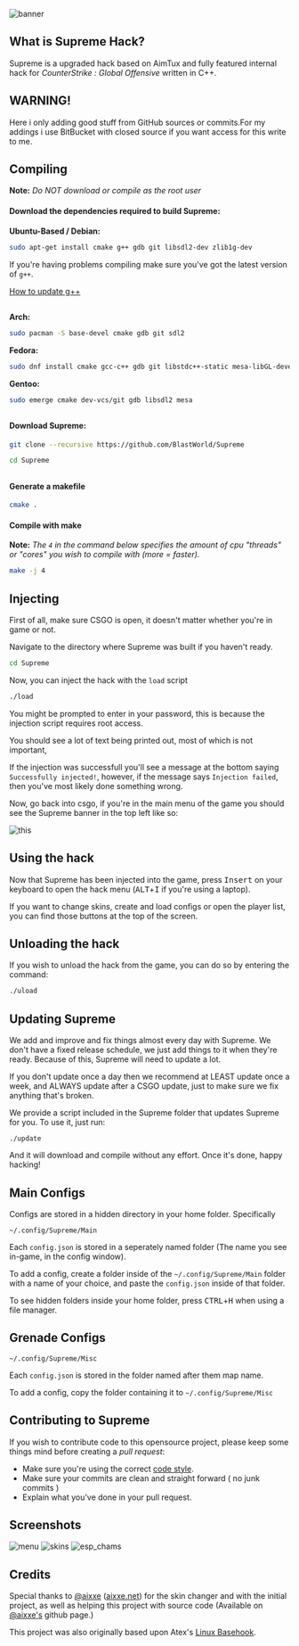 ![banner](http://elite4.tk/supreme.png)

## What is Supreme Hack?

Supreme is a upgraded hack based on AimTux and fully featured internal hack for *CounterStrike : Global Offensive* written in C++.

## WARNING!

Here i only adding good stuff from GitHub sources or commits.For my addings i use BitBucket with closed source if you want access for this write to me.

## Compiling

**Note:** _Do NOT download or compile as the root user_

#### Download the dependencies required to build Supreme:

__Ubuntu-Based / Debian:__
```bash
sudo apt-get install cmake g++ gdb git libsdl2-dev zlib1g-dev
```

If you're having problems compiling make sure you've got the latest version of `g++`.

[How to update g++](https://github.com/AimTuxOfficial/AimTux/wiki/Updating-your-compiler)

##

__Arch:__
```bash
sudo pacman -S base-devel cmake gdb git sdl2
```
__Fedora:__
```bash
sudo dnf install cmake gcc-c++ gdb git libstdc++-static mesa-libGL-devel SDL2-devel zlib-devel
```

__Gentoo:__
```bash
sudo emerge cmake dev-vcs/git gdb libsdl2 mesa
```

##

#### Download Supreme:

```bash
git clone --recursive https://github.com/BlastWorld/Supreme
```

```bash
cd Supreme
```

##

#### Generate a makefile

```bash
cmake .
```

#### Compile with make

**Note:** _The `4` in the command below specifies the amount of cpu "threads" or "cores" you wish to compile with (more = faster)._

```bash
make -j 4
```

## Injecting

First of all, make sure CSGO is open, it doesn't matter whether you're in game or not.

Navigate to the directory where Supreme was built if you haven't ready.

```bash
cd Supreme
```

Now, you can inject the hack with the `load` script

```bash
./load
```

You might be prompted to enter in your password, this is because the injection script requires root access.

You should see a lot of text being printed out, most of which is not important,

If the injection was successfull you'll see a message at the bottom saying `Successfully injected!`, however, if the message says `Injection failed`, then you've most likely done something wrong.

Now, go back into csgo, if you're in the main menu of the game you should see the Supreme banner in the top left like so:

![this](http://aimtux.net/images/screenshot4.png)

## Using the hack

Now that Supreme has been injected into the game, press <kbd>Insert</kbd> on your keyboard to open the hack menu (<kbd>ALT</kbd>+<kbd>I</kbd> if you're using a laptop).

If you want to change skins, create and load configs or open the player list, you can find those buttons at the top of the screen.

## Unloading the hack

If you wish to unload the hack from the game, you can do so by entering the command:

```bash
./uload
```

## Updating Supreme

We add and improve and fix things almost every day with Supreme. We don't have a fixed release schedule, we just add things to it when they're ready. Because of this, Supreme will need to update a lot.

If you don't update once a day then we recommend at LEAST update once a week, and ALWAYS update after a CSGO update, just to make sure we fix anything that's broken.

We provide a script included in the Supreme folder that updates Supreme for you. To use it, just run:

```
./update
```

And it will download and compile without any effort. Once it's done, happy hacking!

## Main Configs

Configs are stored in a hidden directory in your home folder. Specifically 

```
~/.config/Supreme/Main
```

Each `config.json` is stored in a seperately named folder (The name you see in-game, in the config window). 
 
To add a config, create a folder inside of the `~/.config/Supreme/Main` folder with a name of your choice, and paste the `config.json` inside of that folder.

To see hidden folders inside your home folder, press <kbd>CTRL</kbd>+<kbd>H</kbd> when using a file manager.

## Grenade Configs

```
~/.config/Supreme/Misc
```

Each `config.json` is stored in the folder named after them map name.

To add a config, copy the folder containing it to `~/.config/Supreme/Misc`

## Contributing to Supreme

If you wish to contribute code to this opensource project, please keep some things mind before creating a *pull request*:
 - Make sure you're using the correct [code style](https://github.com/AimTuxOfficial/AimTux/wiki/Code-Style).
 - Make sure your commits are clean and straight forward ( no junk commits )
 - Explain what you've done in your pull request.


## Screenshots

![menu](http://aimtux.net/images/screenshot1.png)
![skins](http://aimtux.net/images/screenshot2.png)
![esp_chams](http://aimtux.net/images/screenshot3.jpeg)

## Credits
Special thanks to [@aixxe](http://www.github.com/aixxe/) ([aixxe.net](http://www.aixxe.net)) for the skin changer and with the initial project, as well as helping this project with source code (Available on [@aixxe's](http://www.github.com/aixxe/) github page.)

This project was also originally based upon Atex's [Linux Basehook](http://unknowncheats.me/forum/counterstrike-global-offensive/181878-linux-basehook.html).
